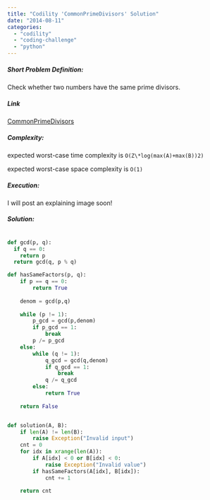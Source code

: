 ```yaml
---
title: "Codility 'CommonPrimeDivisors' Solution"
date: "2014-08-11"
categories: 
  - "codility"
  - "coding-challenge"
  - "python"
---
```


##### Short Problem Definition:

Check whether two numbers have the same prime divisors.

##### Link

[CommonPrimeDivisors](https://codility.com/demo/take-sample-test/common_prime_divisors)

##### Complexity:

expected worst-case time complexity is `O(Z\*log(max(A)+max(B))2)`

expected worst-case space complexity is `O(1)`

##### Execution:

I will post an explaining image soon!

##### Solution:

```python

def gcd(p, q):
  if q == 0:
    return p
  return gcd(q, p % q)

def hasSameFactors(p, q):
    if p == q == 0:
        return True
    
    denom = gcd(p,q)
    
    while (p != 1):
        p_gcd = gcd(p,denom)
        if p_gcd == 1:
            break
        p /= p_gcd
    else:
        while (q != 1):
            q_gcd = gcd(q,denom)
            if q_gcd == 1:
                break
            q /= q_gcd
        else:
            return True
    
    return False


def solution(A, B):
    if len(A) != len(B):
        raise Exception("Invalid input")
    cnt = 0
    for idx in xrange(len(A)):
        if A[idx] < 0 or B[idx] < 0:
            raise Exception("Invalid value")
        if hasSameFactors(A[idx], B[idx]):
            cnt += 1
    
    return cnt
```
